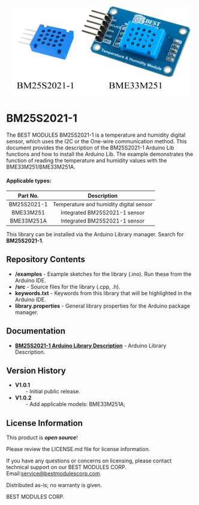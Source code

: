 <div align=center>
<img src="https://github.com/BestModules-Libraries/img/blob/main/BM25S2021-1_BME33M251_V1.0.png" width="480" height="240"> 
</div> 

BM25S2021-1
===========================================================

The BEST MODULES BM25S2021-1 is a temperature and humidity digital sensor, which uses the I2C or the One-wire communication method. This document provides the description of the BM25S2021-1 Arduino Lib functions and how to install the Arduino Lib. The example demonstrates the function of reading the temperature and humidity values with the BME33M251/BME33M251A.

#### Applicable types:
<div align=center>

|Part No.   |Description                             |
|:---------:|:--------------------------------------:|
|BM25S2021-1 |Temperature and humidity digital sensor|
|BME33M251   |Integrated BM25S2021-1 sensor           |
|BME33M251A  |Integrated BM25S2021-1 sensor           |

</div> 

This library can be installed via the Arduino Library manager. Search for **BM25S2021-1**. 

Repository Contents
-------------------

* **/examples** - Example sketches for the library (.ino). Run these from the Arduino IDE. 
* **/src** - Source files for the library (.cpp, .h).
* **keywords.txt** - Keywords from this library that will be highlighted in the Arduino IDE. 
* **library.properties** - General library properties for the Arduino package manager. 

Documentation 
-------------------

* **[BM25S2021-1 Arduino Library Description](https://www.bestmodulescorp.com/bm25s2021-1.html)** - Arduino Library Description.

Version History  
-------------------

* **V1.0.1**  
&emsp;&emsp;- Initial public release.
* **V1.0.2**  
&emsp;&emsp;- Add applicable models: BME33M251A; 

License Information
-------------------

This product is _**open source**_! 

Please review the LICENSE.md file for license information. 

If you have any questions or concerns on licensing, please contact technical support on our BEST MODULES CORP. Email:service@bestmodulescorp.com.

Distributed as-is; no warranty is given.

BEST MODULES CORP.
